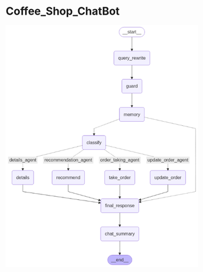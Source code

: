 # Coffee_Shop_ChatBot

![Graph flow diagram showing LangGraph state transitions](output.png "LangGraph Flow Diagram")